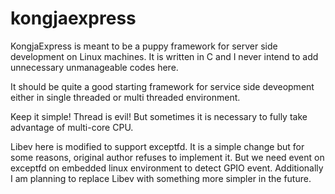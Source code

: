 # kongjaexpress

KongjaExpress is meant to be a puppy framework for server side development on Linux machines.
It is written in C and I never intend to add unnecessary unmanageable codes here.

It should be quite a good starting framework for service side deveopment either in single threaded or multi threaded environment.

Keep it simple!
Thread is evil! But sometimes it is necessary to fully take advantage of multi-core CPU.

Libev here is modified to support exceptfd. It is a simple change but for some reasons, original author refuses to implement it. But we need event on exceptfd on embedded linux environment to detect GPIO event.
Additionally I am planning to replace Libev with something more simpler in the future.
